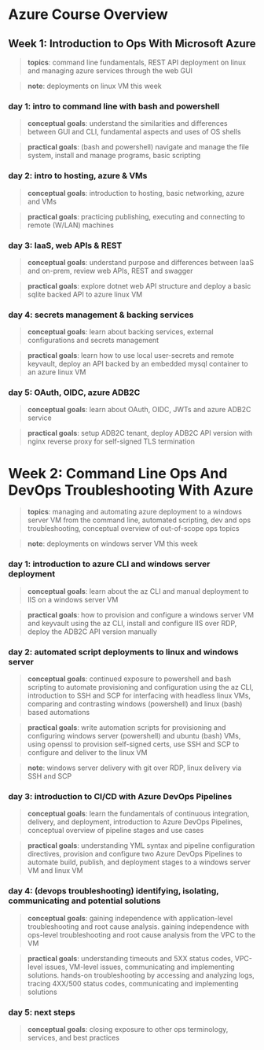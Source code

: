 # Azure Course Overview

## Week 1: Introduction to Ops With Microsoft Azure

> **topics**: command line fundamentals, REST API deployment on linux and managing azure services through the web GUI

> **note**: deployments on linux VM this week

### day 1: intro to command line with bash and powershell

> **conceptual goals**: understand the similarities and differences between GUI and CLI, fundamental aspects and uses of OS shells

> **practical goals**: (bash and powershell) navigate and manage the file system, install and manage programs, basic scripting

### day 2: intro to hosting, azure & VMs

> **conceptual goals**: introduction to hosting, basic networking, azure and VMs

> **practical goals**: practicing publishing, executing and connecting to remote (W/LAN) machines

### day 3: IaaS, web APIs & REST
> **conceptual goals**: understand purpose and differences between IaaS and on-prem, review web APIs, REST and swagger 

> **practical goals**: explore dotnet web API structure and deploy a basic sqlite backed API to azure linux VM 

### day 4: secrets management & backing services

> **conceptual goals**: learn about backing services, external configurations and secrets management 

> **practical goals**: learn how to use local user-secrets and remote keyvault, deploy an API backed by an embedded mysql container to an azure linux VM

### day 5: OAuth, OIDC, azure ADB2C

> **conceptual goals**: learn about OAuth, OIDC, JWTs and azure ADB2C service

> **practical goals**: setup ADB2C tenant, deploy ADB2C API version with nginx reverse proxy for self-signed TLS termination

# Week 2: Command Line Ops And DevOps Troubleshooting With Azure

> **topics**: managing and automating azure deployment to a windows server VM from the command line, automated scripting, dev and ops troubleshooting, conceptual overview of out-of-scope ops topics

> **note**: deployments on windows server VM this week

### day 1: introduction to azure CLI and windows server deployment

> **conceptual goals**: learn about the az CLI and manual deployment to IIS on a windows server VM

> **practical goals**: how to provision and configure a windows server VM and keyvault using the az CLI, install and configure IIS over RDP, deploy the ADB2C API version manually

### day 2: automated script deployments to linux and windows server

> **conceptual goals**: continued exposure to powershell and bash scripting to automate provisioning and configuration using the az CLI, introduction to SSH and SCP for interfacing with headless linux VMs, comparing and contrasting windows (powershell) and linux (bash) based automations

> **practical goals**: write automation scripts for provisioning and configuring windows server (powershell) and ubuntu (bash) VMs, using openssl to provision self-signed certs, use SSH and SCP to configure and deliver to the linux VM

> **note**: windows server delivery with git over RDP, linux delivery via SSH and SCP

### day 3: introduction to CI/CD with Azure DevOps Pipelines

> **conceptual goals**: learn the fundamentals of continuous integration, delivery, and deployment, introduction to Azure DevOps Pipelines, conceptual overview of pipeline stages and use cases

> **practical goals**: understanding YML syntax and pipeline configuration directives, provision and configure two Azure DevOps Pipelines to automate build, publish, and deployment stages to a windows server VM and linux VM

### day 4: (devops troubleshooting) identifying, isolating, communicating and potential solutions

> **conceptual goals**: gaining independence with application-level troubleshooting and root cause analysis. gaining independence with ops-level troubleshooting and root cause analysis from the VPC to the VM

> **practical goals**: understanding timeouts and 5XX status codes, VPC-level issues, VM-level issues, communicating and implementing solutions. hands-on troubleshooting by accessing and analyzing logs, tracing 4XX/500 status codes, communicating and implementing solutions 

### day 5: next steps

> **conceptual goals**: closing exposure to other ops terminology, services, and best practices

